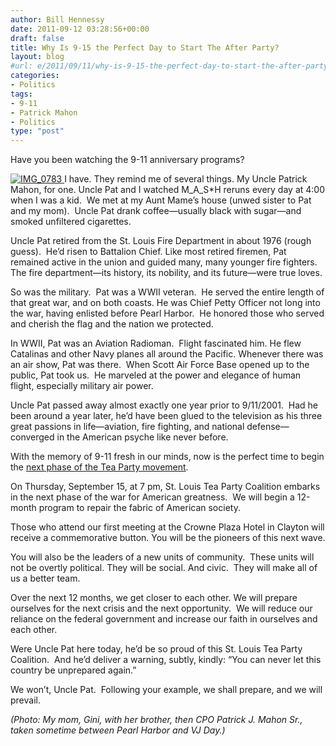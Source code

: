 ```yaml
---
author: Bill Hennessy
date: 2011-09-12 03:28:56+00:00
draft: false
title: Why Is 9-15 the Perfect Day to Start The After Party?
layout: blog
#url: e/2011/09/11/why-is-9-15-the-perfect-day-to-start-the-after-party/
categories:
- Politics
tags:
- 9-11
- Patrick Mahon
- Politics
type: "post"
---
```


Have you been watching the 9-11 anniversary programs?

[![IMG_0783](https://hennessysview.com/wp-content/uploads/2011/09/IMG_0783_thumb.jpg)
](https://hennessysview.com/wp-content/uploads/2011/09/IMG_0783.jpg)I have. They remind me of several things. My Uncle Patrick Mahon, for one. Uncle Pat and I watched M_A_S*H reruns every day at 4:00 when I was a kid.  We met at my Aunt Mame’s house (unwed sister to Pat and my mom).  Uncle Pat drank coffee—usually black with sugar—and smoked unfiltered cigarettes.

Uncle Pat retired from the St. Louis Fire Department in about 1976 (rough guess).  He’d risen to Battalion Chief. Like most retired firemen, Pat remained active in the union and guided many, many younger fire fighters. The fire department—its history, its nobility, and its future—were true loves.

So was the military.  Pat was a WWII veteran.  He served the entire length of that great war, and on both coasts. He was Chief Petty Officer not long into the war, having enlisted before Pearl Harbor.  He honored those who served and cherish the flag and the nation we protected.

In WWII, Pat was an Aviation Radioman.  Flight fascinated him. He flew Catalinas and other Navy planes all around the Pacific. Whenever there was an air show, Pat was there.  When Scott Air Force Base opened up to the public, Pat took us.  He marveled at the power and elegance of human flight, especially military air power.

Uncle Pat passed away almost exactly one year prior to 9/11/2001.  Had he been around a year later, he’d have been glued to the television as his three great passions in life—aviation, fire fighting, and national defense—converged in the American psyche like never before.

With the memory of 9-11 fresh in our minds, now is the perfect time to begin the [next phase of the Tea Party movement](https://stlouisteaparty.com/2011/09/03/the-after-party-guide-book/).

On Thursday, September 15, at 7 pm, St. Louis Tea Party Coalition embarks in the next phase of the war for American greatness.  We will begin a 12-month program to repair the fabric of American society.

Those who attend our first meeting at the Crowne Plaza Hotel in Clayton will receive a commemorative button. You will be the pioneers of this next wave.

You will also be the leaders of a new units of community.  These units will not be overtly political. They will be social. And civic.  They will make all of us a better team.

Over the next 12 months, we get closer to each other. We will prepare ourselves for the next crisis and the next opportunity.  We will reduce our reliance on the federal government and increase our faith in ourselves and each other.

Were Uncle Pat here today, he’d be so proud of this St. Louis Tea Party Coalition.  And he’d deliver a warning, subtly, kindly: “You can never let this country be unprepared again.”

We won’t, Uncle Pat.  Following your example, we shall prepare, and we will prevail.

_(Photo: My mom, Gini, with her brother, then CPO Patrick J. Mahon Sr., taken sometime between Pearl Harbor and VJ Day.)_
